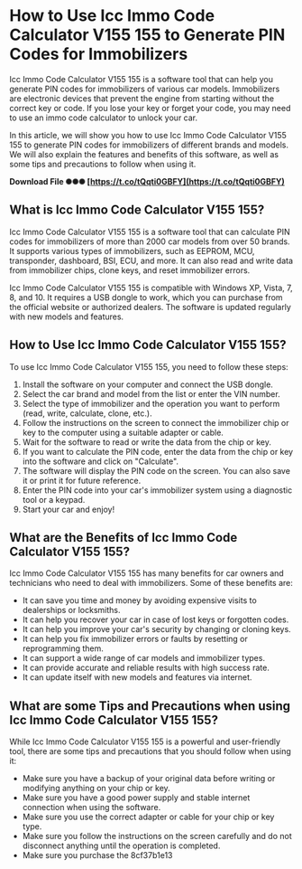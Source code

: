 # How to Use Icc Immo Code Calculator V155 155 to Generate PIN Codes for Immobilizers
 
Icc Immo Code Calculator V155 155 is a software tool that can help you generate PIN codes for immobilizers of various car models. Immobilizers are electronic devices that prevent the engine from starting without the correct key or code. If you lose your key or forget your code, you may need to use an immo code calculator to unlock your car.
 
In this article, we will show you how to use Icc Immo Code Calculator V155 155 to generate PIN codes for immobilizers of different brands and models. We will also explain the features and benefits of this software, as well as some tips and precautions to follow when using it.
 
**Download File ✺✺✺ [https://t.co/tQqti0GBFY](https://t.co/tQqti0GBFY)**


  
## What is Icc Immo Code Calculator V155 155?
 
Icc Immo Code Calculator V155 155 is a software tool that can calculate PIN codes for immobilizers of more than 2000 car models from over 50 brands. It supports various types of immobilizers, such as EEPROM, MCU, transponder, dashboard, BSI, ECU, and more. It can also read and write data from immobilizer chips, clone keys, and reset immobilizer errors.
 
Icc Immo Code Calculator V155 155 is compatible with Windows XP, Vista, 7, 8, and 10. It requires a USB dongle to work, which you can purchase from the official website or authorized dealers. The software is updated regularly with new models and features.
  
## How to Use Icc Immo Code Calculator V155 155?
 
To use Icc Immo Code Calculator V155 155, you need to follow these steps:
 
1. Install the software on your computer and connect the USB dongle.
2. Select the car brand and model from the list or enter the VIN number.
3. Select the type of immobilizer and the operation you want to perform (read, write, calculate, clone, etc.).
4. Follow the instructions on the screen to connect the immobilizer chip or key to the computer using a suitable adapter or cable.
5. Wait for the software to read or write the data from the chip or key.
6. If you want to calculate the PIN code, enter the data from the chip or key into the software and click on "Calculate".
7. The software will display the PIN code on the screen. You can also save it or print it for future reference.
8. Enter the PIN code into your car's immobilizer system using a diagnostic tool or a keypad.
9. Start your car and enjoy!

## What are the Benefits of Icc Immo Code Calculator V155 155?
 
Icc Immo Code Calculator V155 155 has many benefits for car owners and technicians who need to deal with immobilizers. Some of these benefits are:

- It can save you time and money by avoiding expensive visits to dealerships or locksmiths.
- It can help you recover your car in case of lost keys or forgotten codes.
- It can help you improve your car's security by changing or cloning keys.
- It can help you fix immobilizer errors or faults by resetting or reprogramming them.
- It can support a wide range of car models and immobilizer types.
- It can provide accurate and reliable results with high success rate.
- It can update itself with new models and features via internet.

## What are some Tips and Precautions when using Icc Immo Code Calculator V155 155?
 
While Icc Immo Code Calculator V155 155 is a powerful and user-friendly tool, there are some tips and precautions that you should follow when using it:

- Make sure you have a backup of your original data before writing or modifying anything on your chip or key.
- Make sure you have a good power supply and stable internet connection when using the software.
- Make sure you use the correct adapter or cable for your chip or key type.
- Make sure you follow the instructions on the screen carefully and do not disconnect anything until the operation is completed.
- Make sure you purchase the 8cf37b1e13


